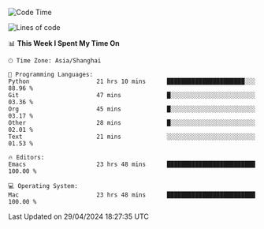 <!--START_SECTION:waka-->
![Code Time](http://img.shields.io/badge/Code%20Time-1%2C932%20hrs%2048%20mins-blue)

![Lines of code](https://img.shields.io/badge/From%20Hello%20World%20I%27ve%20Written-306.0%20thousand%20lines%20of%20code-blue)

📊 **This Week I Spent My Time On** 

```text
🕑︎ Time Zone: Asia/Shanghai

💬 Programming Languages: 
Python                   21 hrs 10 mins      ██████████████████████░░░   88.96 % 
Git                      47 mins             █░░░░░░░░░░░░░░░░░░░░░░░░   03.36 % 
Org                      45 mins             █░░░░░░░░░░░░░░░░░░░░░░░░   03.17 % 
Other                    28 mins             █░░░░░░░░░░░░░░░░░░░░░░░░   02.01 % 
Text                     21 mins             ░░░░░░░░░░░░░░░░░░░░░░░░░   01.53 % 

🔥 Editors: 
Emacs                    23 hrs 48 mins      █████████████████████████   100.00 % 

💻 Operating System: 
Mac                      23 hrs 48 mins      █████████████████████████   100.00 % 
```


 Last Updated on 29/04/2024 18:27:35 UTC
<!--END_SECTION:waka-->
